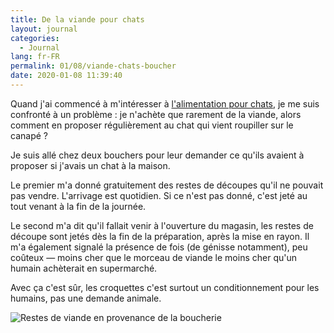 ```yaml
---
title: De la viande pour chats
layout: journal
categories:
  - Journal
lang: fr-FR
permalink: 01/08/viande-chats-boucher
date: 2020-01-08 11:39:40
---
```


Quand j'ai commencé à m'intéresser à [l'alimentation pour chats](/2020/01/08/nourriture-pour-chats/), je me suis confronté à un problème : je n'achète que rarement de la viande, alors comment en proposer régulièrement au chat qui vient roupiller sur le canapé ?

Je suis allé chez deux bouchers pour leur demander ce qu'ils avaient à proposer si j'avais un chat à la maison.

Le premier m'a donné gratuitement des restes de découpes qu'il ne pouvait pas vendre. L'arrivage est quotidien. Si ce n'est pas donné, c'est jeté au tout venant à la fin de la journée.

Le second m'a dit qu'il fallait venir à l'ouverture du magasin,  les restes de découpe sont jetés dès la fin de la préparation, après la mise en rayon.
Il m'a également signalé la présence de fois (de génisse notamment), peu coûteux — moins cher que le morceau de viande le moins cher qu'un humain achèterait en supermarché.

Avec ça c'est sûr, les croquettes c'est surtout un conditionnement pour les humains, pas une demande animale.

![Restes de viande en provenance de la boucherie](/images/2020/01/viande-chats.jpg)